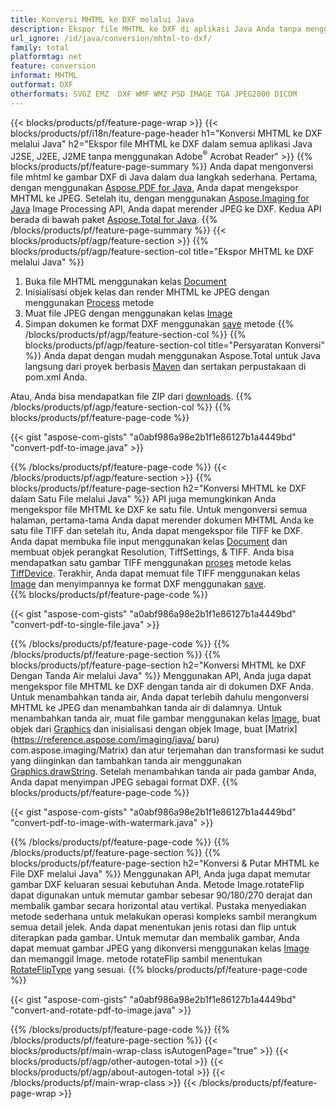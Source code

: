 ```yaml
---
title: Konversi MHTML ke DXF melalui Java
description: Ekspor file MHTML ke DXF di aplikasi Java Anda tanpa menggunakan aplikasi pihak ketiga
url_ignore: /id/java/conversion/mhtml-to-dxf/
family: total
platformtag: net
feature: conversion
informat: MHTML
outformat: DXF
otherformats: SVGZ EMZ  DXF WMF WMZ PSD IMAGE TGA JPEG2000 DICOM
---
```

{{< blocks/products/pf/feature-page-wrap >}}
{{< blocks/products/pf/i18n/feature-page-header h1="Konversi MHTML ke DXF melalui Java" h2="Ekspor file MHTML ke DXF dalam semua aplikasi Java J2SE, J2EE, J2ME tanpa menggunakan Adobe<sup>&reg;</sup> Acrobat Reader" >}}
{{% blocks/products/pf/feature-page-summary %}}
Anda dapat mengonversi file mhtml ke gambar DXF di Java dalam dua langkah sederhana. Pertama, dengan menggunakan [Aspose.PDF for Java](https://products.aspose.com/pdf/java/), Anda dapat mengekspor MHTML ke JPEG. Setelah itu, dengan menggunakan [Aspose.Imaging for Java](https://products.aspose.com/imaging/java/) Image Processing API, Anda dapat merender JPEG ke DXF. Kedua API berada di bawah paket [Aspose.Total for Java](https://products.aspose.com/total/java/).
{{% /blocks/products/pf/feature-page-summary  %}}
{{< blocks/products/pf/agp/feature-section >}}
{{% blocks/products/pf/agp/feature-section-col title="Ekspor MHTML ke DXF melalui Java" %}}
1. Buka file MHTML menggunakan kelas [Document](https://reference.aspose.com/pdf/java/com.aspose.pdf/Document)
2. Inisialisasi objek kelas dan render MHTML ke JPEG dengan menggunakan [Process](https://reference.aspose.com/pdf/java/com.aspose.pdf.devices/JpegDevice#process-com.aspose.pdf.Page-java.io.OutputStream-) metode
3. Muat file JPEG dengan menggunakan kelas [Image](https://reference.aspose.com/imaging/java/com.aspose.imaging/Image)
4. Simpan dokumen ke format DXF menggunakan [save](https://reference.aspose.com/imaging/java/com.aspose.imaging/Image#save-java.lang.String-com.aspose.imaging.ImageOptionsBase-) metode
{{% /blocks/products/pf/agp/feature-section-col %}}
{{% blocks/products/pf/agp/feature-section-col title="Persyaratan Konversi" %}}
Anda dapat dengan mudah menggunakan Aspose.Total untuk Java langsung dari proyek berbasis [Maven](https://releases.aspose.com/total/java/) dan sertakan perpustakaan di pom.xml Anda.

Atau, Anda bisa mendapatkan file ZIP dari [downloads](https://releases.aspose.com/total/java).
{{% /blocks/products/pf/agp/feature-section-col %}}
{{% blocks/products/pf/feature-page-code %}}

{{< gist "aspose-com-gists" "a0abf986a98e2b1f1e86127b1a4449bd" "convert-pdf-to-image.java" >}}


{{% /blocks/products/pf/feature-page-code %}}
{{< /blocks/products/pf/agp/feature-section >}}
{{% blocks/products/pf/feature-page-section  h2="Konversi MHTML ke DXF dalam Satu File melalui Java" %}}
API juga memungkinkan Anda mengekspor file MHTML ke DXF ke satu file. Untuk mengonversi semua halaman, pertama-tama Anda dapat merender dokumen MHTML Anda ke satu file TIFF dan setelah itu, Anda dapat mengekspor file TIFF ke DXF. Anda dapat membuka file input menggunakan kelas [Document](https://reference.aspose.com/pdf/java/com.aspose.pdf/Document) dan membuat objek perangkat Resolution, TiffSettings, & TIFF. Anda bisa mendapatkan satu gambar TIFF menggunakan [proses](https://reference.aspose.com/pdf/java/com.aspose.pdf.devices/TiffDevice#process-com.aspose.pdf.IDocument-int-int-java.io.OutputStream-) metode kelas [TiffDevice](https://reference.aspose.com/pdf/java/com.aspose.pdf.devices/TiffDevice). Terakhir, Anda dapat memuat file TIFF menggunakan kelas [Image](https://reference.aspose.com/imaging/java/com.aspose.imaging/Image) dan menyimpannya ke format DXF menggunakan [save](https://reference.aspose.com/imaging/java/com.aspose.imaging/Image#save-java.lang.String-com.aspose.imaging.ImageOptionsBase-).  
{{% blocks/products/pf/feature-page-code %}}

{{< gist "aspose-com-gists" "a0abf986a98e2b1f1e86127b1a4449bd" "convert-pdf-to-single-file.java" >}}

{{% /blocks/products/pf/feature-page-code  %}}
{{% /blocks/products/pf/feature-page-section %}}
{{% blocks/products/pf/feature-page-section  h2="Konversi MHTML ke DXF Dengan Tanda Air melalui Java" %}}
Menggunakan API, Anda juga dapat mengekspor file MHTML ke DXF dengan tanda air di dokumen DXF Anda. Untuk menambahkan tanda air, Anda dapat terlebih dahulu mengonversi MHTML ke JPEG dan menambahkan tanda air di dalamnya. Untuk menambahkan tanda air, muat file gambar menggunakan kelas [Image](https://reference.aspose.com/imaging/java/com.aspose.imaging/Image), buat objek dari [Graphics](https://reference.aspose.com/imaging/java/com.aspose.imaging/Graphics) dan inisialisasi dengan objek Image, buat [Matrix](https://reference.aspose.com/imaging/java/ baru) com.aspose.imaging/Matrix) dan atur terjemahan dan transformasi ke sudut yang diinginkan dan tambahkan tanda air menggunakan [Graphics.drawString](https://reference.aspose.com/imaging/java/com.aspose.imaging/Graphics#drawString-java.lang.String-com.aspose.imaging.Font-com.aspose.imaging.Brush-float-float-). Setelah menambahkan tanda air pada gambar Anda, Anda dapat menyimpan JPEG sebagai format DXF. 
{{% blocks/products/pf/feature-page-code %}}

{{< gist "aspose-com-gists" "a0abf986a98e2b1f1e86127b1a4449bd" "convert-pdf-to-image-with-watermark.java" >}}

{{% /blocks/products/pf/feature-page-code  %}}
{{% /blocks/products/pf/feature-page-section %}}
{{% blocks/products/pf/feature-page-section  h2="Konversi & Putar MHTML ke File DXF melalui Java" %}}
Menggunakan API, Anda juga dapat memutar gambar DXF keluaran sesuai kebutuhan Anda. Metode Image.rotateFlip dapat digunakan untuk memutar gambar sebesar 90/180/270 derajat dan membalik gambar secara horizontal atau vertikal. Pustaka menyediakan metode sederhana untuk melakukan operasi kompleks sambil merangkum semua detail jelek. Anda dapat menentukan jenis rotasi dan flip untuk diterapkan pada gambar. Untuk memutar dan membalik gambar, Anda dapat memuat gambar JPEG yang dikonversi menggunakan kelas [Image](https://reference.aspose.com/imaging/java/com.aspose.imaging/Image) dan memanggil Image. metode rotateFlip sambil menentukan [RotateFlipType](https://reference.aspose.com/imaging/java/com.aspose.imaging/RotateFlipType) yang sesuai. 
{{% blocks/products/pf/feature-page-code %}}

{{< gist "aspose-com-gists" "a0abf986a98e2b1f1e86127b1a4449bd" "convert-and-rotate-pdf-to-image.java" >}}

{{% /blocks/products/pf/feature-page-code  %}}
{{% /blocks/products/pf/feature-page-section %}}
{{< blocks/products/pf/main-wrap-class isAutogenPage="true" >}}
{{< blocks/products/pf/agp/other-autogen-total >}}
{{< blocks/products/pf/agp/about-autogen-total >}}
{{< /blocks/products/pf/main-wrap-class >}}
{{< /blocks/products/pf/feature-page-wrap >}}